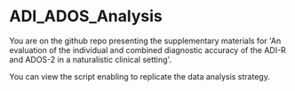 # ADI_ADOS_Analysis

You are on the github repo presenting the supplementary materials for 'An evaluation of the individual and combined diagnostic accuracy of the ADI-R and ADOS-2 in a naturalistic clinical setting'.

You can view the script enabling to replicate the data analysis strategy.